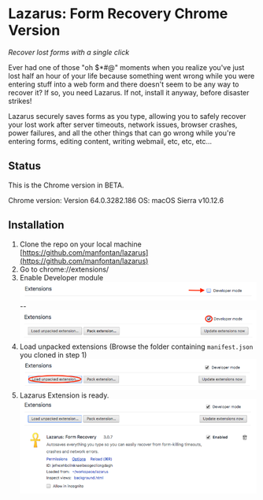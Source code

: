 #  Lazarus: Form Recovery  Chrome Version

*Recover lost forms with a single click*

Ever had one of those "oh $*#@" moments when you realize you've just lost half an hour of your life because something went wrong while you were entering stuff into a web form and there doesn't seem to be any way to recover it? If so, you need Lazarus. If not, install it anyway, before disaster strikes!

Lazarus securely saves forms as you type, allowing you to safely recover your lost work after server timeouts, network issues, browser crashes, power failures, and all the other things that can go wrong while you're entering forms, editing content, writing webmail, etc, etc, etc...


## Status
This is the Chrome version in BETA.

Chrome version: Version 64.0.3282.186
OS: macOS Sierra v10.12.6

## Installation

1. Clone the repo on your local machine
[https://github.com/manfontan/lazarus](https://github.com/manfontan/lazarus)
2. Go to chrome://extensions/
3. Enable Developer module
![Dev Mode](images/DevMode.png)
--
![Enable Dev Mode](images/EnableDevMode.png)
4. Load unpacked extensions (Browse the folder containing `manifest.json` you cloned in step 1)
![Load unpacked extensions](images/LoadunpackedExtension.png)
5. Lazarus Extension is ready.
![Lazarus Extension ready](images/LazarusExtensionAdded.png)
